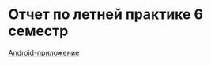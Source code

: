 # Отчет по летней практике 6 семестр

[Android-приложение](https://github.com/Vafeen/Rick-and-Morty-characters)
